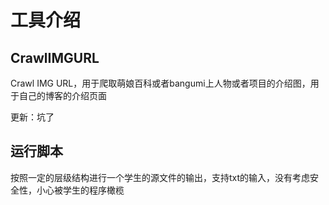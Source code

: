 # 工具介绍

## CrawlIMGURL

Crawl IMG URL，用于爬取萌娘百科或者bangumi上人物或者项目的介绍图，用于自己的博客的介绍页面

更新：坑了

## 运行脚本

按照一定的层级结构进行一个学生的源文件的输出，支持txt的输入，没有考虑安全性，小心被学生的程序橄榄
